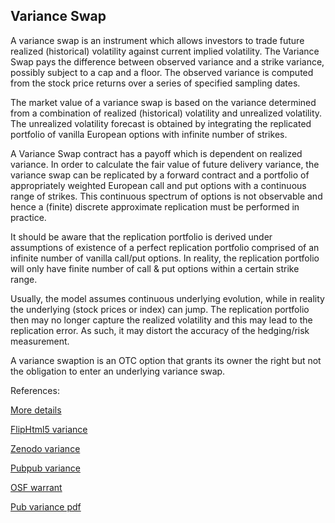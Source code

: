 ## Variance Swap
   
A variance swap is an instrument which allows investors to trade future realized (historical) volatility against current implied volatility. The Variance Swap pays the difference between observed variance and a strike variance, possibly subject to a cap and a floor. The observed variance is computed from the stock price returns over a series of specified sampling dates.

The market value of a variance swap is based on the variance determined from a combination of realized (historical) volatility and unrealized volatility. The unrealized volatility forecast is obtained by integrating the replicated portfolio of vanilla European options with infinite number of strikes. 

A Variance Swap contract has a payoff which is dependent on realized variance. In order to calculate the fair value of future delivery variance, the variance swap can be replicated by a forward contract and a portfolio of appropriately weighted European call and put options with a continuous range of strikes. This continuous spectrum of options is not observable and
hence a (finite) discrete approximate replication must be performed in practice. 

It should be aware that the replication portfolio is derived under assumptions of existence of a perfect replication portfolio comprised of an infinite number of vanilla call/put options. In reality, the replication portfolio will only have finite number of call & put options within a certain strike range.

Usually, the model assumes continuous underlying evolution, while in reality the underlying (stock prices or index) can jump. The replication portfolio then may no longer capture the realized volatility and this may lead to the replication error. As such, it may distort the accuracy of the hedging/risk measurement.

A variance swaption is an OTC option that grants its owner the right but not the obligation to enter an underlying variance swap.




References:
   
[More details](./EqVariance-9.pdf)     
   
[FlipHtml5 variance](https://fliphtml5.com/download/download-pdf-file.php?str=x0DZh9GTud3bENXamMjM5kzN3MTPkl0av9mY)
   
[Zenodo variance](https://zenodo.org/record/4605794/files/EqVariance-9.pdf)
   
[Pubpub variance](https://fixedincome.pubpub.org/pub/2tsz1ogw/release/1)
   
[OSF warrant](https://osf.io/wgmq5/download)

[Pub variance pdf](https://assets.pubpub.org/yw4sd6a8/21615827774609.pdf)

   